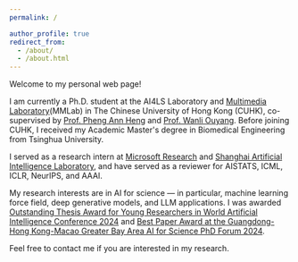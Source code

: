 ```yaml
---
permalink: /

author_profile: true
redirect_from: 
  - /about/
  - /about.html
---
```


Welcome to my personal web page! 

I am currently a Ph.D. student at the AI4LS Laboratory and [Multimedia Laboratory](https://mmlab.ie.cuhk.edu.hk/)(MMLab) in The Chinese University of Hong Kong (CUHK), co-supervised by [Prof. Pheng Ann Heng](https://scholar.google.com/citations?hl=zh-CN&user=OFdytjoAAAAJ&view_op=list_works&sortby=pubdate) and [Prof. Wanli Ouyang](https://scholar.google.com/citations?hl=zh-CN&user=pw_0Z_UAAAAJ&view_op=list_works&sortby=pubdate). Before joining CUHK, I received my Academic Master's degree in Biomedical Engineering from Tsinghua University.

I served as a research intern at [Microsoft Research](https://www.microsoft.com/en-us/research/lab/microsoft-research-asia/) and [Shanghai Artificial Intelligence Laboratory](https://www.shlab.org.cn/), and have served as a reviewer for AISTATS, ICML, ICLR, NeurIPS, and AAAI.

My research interests are in AI for science — in particular, machine learning force field, deep generative models, and LLM applications. I was awarded [Outstanding Thesis Award for Young Researchers in World Artificial Intelligence Conference 2024](https://reg.worldaic.com.cn/channelChoose) and [Best Paper Award at the Guangdong-Hong Kong-Macao Greater Bay Area AI for Science PhD Forum 2024](https://news.pku.edu.cn/xwzh/8fbb785d45af418b836f587e450c26a4.htm).


Feel free to contact me if you are interested in my research. 
